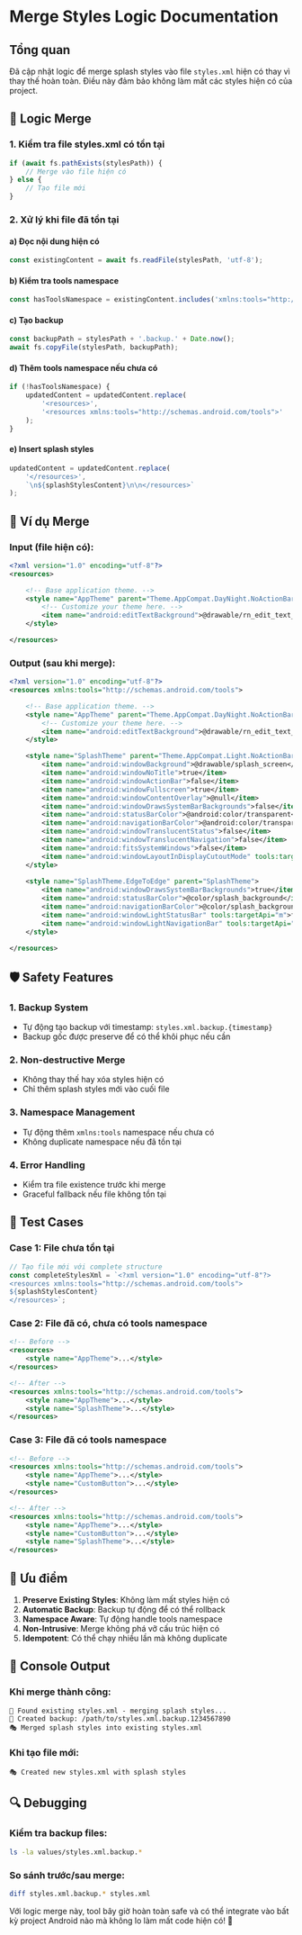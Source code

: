 # Merge Styles Logic Documentation

## Tổng quan

Đã cập nhật logic để merge splash styles vào file `styles.xml` hiện có thay vì thay thế hoàn toàn. Điều này đảm bảo không làm mất các styles hiện có của project.

## 🔧 Logic Merge

### 1. **Kiểm tra file styles.xml có tồn tại**

```typescript
if (await fs.pathExists(stylesPath)) {
    // Merge vào file hiện có
} else {
    // Tạo file mới
}
```

### 2. **Xử lý khi file đã tồn tại**

#### a) Đọc nội dung hiện có
```typescript
const existingContent = await fs.readFile(stylesPath, 'utf-8');
```

#### b) Kiểm tra tools namespace
```typescript
const hasToolsNamespace = existingContent.includes('xmlns:tools="http://schemas.android.com/tools"');
```

#### c) Tạo backup
```typescript
const backupPath = stylesPath + '.backup.' + Date.now();
await fs.copyFile(stylesPath, backupPath);
```

#### d) Thêm tools namespace nếu chưa có
```typescript
if (!hasToolsNamespace) {
    updatedContent = updatedContent.replace(
        '<resources>',
        '<resources xmlns:tools="http://schemas.android.com/tools">'
    );
}
```

#### e) Insert splash styles
```typescript
updatedContent = updatedContent.replace(
    '</resources>',
    `\n${splashStylesContent}\n\n</resources>`
);
```

## 📁 Ví dụ Merge

### **Input (file hiện có):**
```xml
<?xml version="1.0" encoding="utf-8"?>
<resources>

    <!-- Base application theme. -->
    <style name="AppTheme" parent="Theme.AppCompat.DayNight.NoActionBar">
        <!-- Customize your theme here. -->
        <item name="android:editTextBackground">@drawable/rn_edit_text_material</item>
    </style>

</resources>
```

### **Output (sau khi merge):**
```xml
<?xml version="1.0" encoding="utf-8"?>
<resources xmlns:tools="http://schemas.android.com/tools">

    <!-- Base application theme. -->
    <style name="AppTheme" parent="Theme.AppCompat.DayNight.NoActionBar">
        <!-- Customize your theme here. -->
        <item name="android:editTextBackground">@drawable/rn_edit_text_material</item>
    </style>

    <style name="SplashTheme" parent="Theme.AppCompat.Light.NoActionBar">
        <item name="android:windowBackground">@drawable/splash_screen</item>
        <item name="android:windowNoTitle">true</item>
        <item name="android:windowActionBar">false</item>
        <item name="android:windowFullscreen">true</item>
        <item name="android:windowContentOverlay">@null</item>
        <item name="android:windowDrawsSystemBarBackgrounds">false</item>
        <item name="android:statusBarColor">@android:color/transparent</item>
        <item name="android:navigationBarColor">@android:color/transparent</item>
        <item name="android:windowTranslucentStatus">false</item>
        <item name="android:windowTranslucentNavigation">false</item>
        <item name="android:fitsSystemWindows">false</item>
        <item name="android:windowLayoutInDisplayCutoutMode" tools:targetApi="p">shortEdges</item>
    </style>
    
    <style name="SplashTheme.EdgeToEdge" parent="SplashTheme">
        <item name="android:windowDrawsSystemBarBackgrounds">true</item>
        <item name="android:statusBarColor">@color/splash_background</item>
        <item name="android:navigationBarColor">@color/splash_background</item>
        <item name="android:windowLightStatusBar" tools:targetApi="m">false</item>
        <item name="android:windowLightNavigationBar" tools:targetApi="o_mr1">false</item>
    </style>

</resources>
```

## 🛡️ Safety Features

### 1. **Backup System**
- Tự động tạo backup với timestamp: `styles.xml.backup.{timestamp}`
- Backup gốc được preserve để có thể khôi phục nếu cần

### 2. **Non-destructive Merge**
- Không thay thế hay xóa styles hiện có
- Chỉ thêm splash styles mới vào cuối file

### 3. **Namespace Management**
- Tự động thêm `xmlns:tools` namespace nếu chưa có
- Không duplicate namespace nếu đã tồn tại

### 4. **Error Handling**
- Kiểm tra file existence trước khi merge
- Graceful fallback nếu file không tồn tại

## 📱 Test Cases

### Case 1: File chưa tồn tại
```typescript
// Tạo file mới với complete structure
const completeStylesXml = `<?xml version="1.0" encoding="utf-8"?>
<resources xmlns:tools="http://schemas.android.com/tools">
${splashStylesContent}
</resources>`;
```

### Case 2: File đã có, chưa có tools namespace
```xml
<!-- Before -->
<resources>
    <style name="AppTheme">...</style>
</resources>

<!-- After -->
<resources xmlns:tools="http://schemas.android.com/tools">
    <style name="AppTheme">...</style>
    <style name="SplashTheme">...</style>
</resources>
```

### Case 3: File đã có tools namespace
```xml
<!-- Before -->
<resources xmlns:tools="http://schemas.android.com/tools">
    <style name="AppTheme">...</style>
    <style name="CustomButton">...</style>
</resources>

<!-- After -->
<resources xmlns:tools="http://schemas.android.com/tools">
    <style name="AppTheme">...</style>
    <style name="CustomButton">...</style>
    <style name="SplashTheme">...</style>
</resources>
```

## 🎯 Ưu điểm

1. **Preserve Existing Styles**: Không làm mất styles hiện có
2. **Automatic Backup**: Backup tự động để có thể rollback
3. **Namespace Aware**: Tự động handle tools namespace
4. **Non-Intrusive**: Merge không phá vỡ cấu trúc hiện có
5. **Idempotent**: Có thể chạy nhiều lần mà không duplicate

## 🚀 Console Output

### Khi merge thành công:
```
📄 Found existing styles.xml - merging splash styles...
📁 Created backup: /path/to/styles.xml.backup.1234567890
🎭 Merged splash styles into existing styles.xml
```

### Khi tạo file mới:
```
🎭 Created new styles.xml with splash styles
```

## 🔍 Debugging

### Kiểm tra backup files:
```bash
ls -la values/styles.xml.backup.*
```

### So sánh trước/sau merge:
```bash
diff styles.xml.backup.* styles.xml
```

Với logic merge này, tool bây giờ hoàn toàn safe và có thể integrate vào bất kỳ project Android nào mà không lo làm mất code hiện có! 🎉
